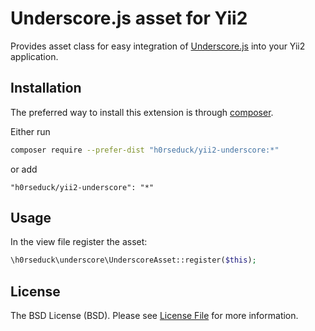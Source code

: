 # Underscore.js asset for Yii2
Provides asset class for easy integration of [Underscore.js](http://underscorejs.org/) into your Yii2 application.


## Installation

The preferred way to install this extension is through [composer](http://getcomposer.org/download/).

Either run

```bash
composer require --prefer-dist "h0rseduck/yii2-underscore:*"
```

or add

```
"h0rseduck/yii2-underscore": "*"
```

## Usage

In the view file register the asset:

```php
\h0rseduck\underscore\UnderscoreAsset::register($this);
```


## License

The BSD License (BSD). Please see [License File](LICENSE.md) for more information.
